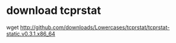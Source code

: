 # download tcprstat

wget  http://github.com/downloads/Lowercases/tcprstat/tcprstat-static.v0.3.1.x86_64
